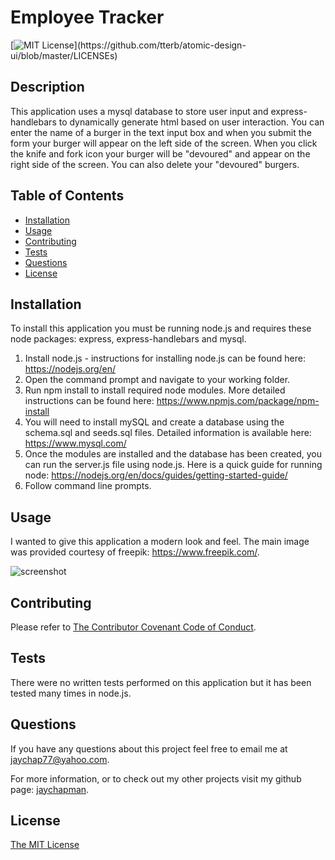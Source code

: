 # Employee Tracker
[![MIT License](https://img.shields.io/apm/l/atomic-design-ui.svg?)](https://github.com/tterb/atomic-design-ui/blob/master/LICENSEs)

## Description 

This application uses a mysql database to store user input and express-handlebars to dynamically generate html based on user interaction. You can enter the name of a burger in the text input box and when you submit the form your burger will appear on the left side of the screen. When you click the knife and fork icon your burger will be "devoured" and appear on the right side of the screen. You can also delete your "devoured" burgers.

## Table of Contents

* [Installation](#installation)
* [Usage](#usage)
* [Contributing](#Contributing)
* [Tests](#Tests)
* [Questions](#Questions)
* [License](#license)

## Installation

To install this application you must be running node.js and requires these node packages: express, express-handlebars and mysql.

1. Install node.js - instructions for installing node.js can be found here: https://nodejs.org/en/
2. Open the command prompt and navigate to your working folder.
3. Run npm install to install required node modules. More detailed instructions can be found here: https://www.npmjs.com/package/npm-install
4. You will need to install mySQL and create a database using the schema.sql and seeds.sql files. Detailed information is available here: https://www.mysql.com/
5. Once the modules are installed and the database has been created, you can run the server.js file using node.js. Here is a quick guide for running node: https://nodejs.org/en/docs/guides/getting-started-guide/
6. Follow command line prompts.

## Usage

I wanted to give this application a modern look and feel. The main image was provided courtesy of freepik: https://www.freepik.com/.

![screenshot](assets/img/screenshot.jpg)


## Contributing

Please refer to [The Contributor Covenant Code of Conduct](https://www.contributor-covenant.org/version/2/0/code_of_conduct/).

## Tests

There were no written tests performed on this application but it has been tested many times in node.js.

## Questions

If you have any questions about this project feel free to email me at jaychap77@yahoo.com. 

For more information, or to check out my other projects visit my github page: [jaychapman](https://github.com/jaychapman).

## License

[The MIT License](https://opensource.org/licenses/MIT)